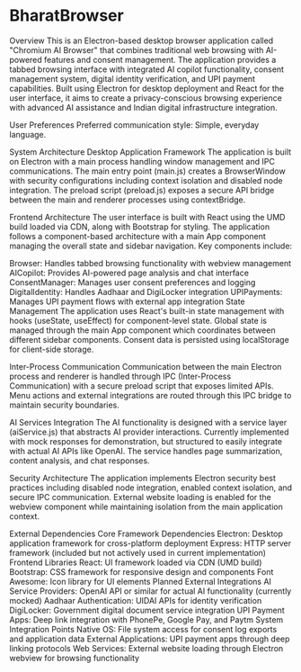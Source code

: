 ﻿# BharatBrowser

Overview
This is an Electron-based desktop browser application called "Chromium AI Browser" that combines traditional web browsing with AI-powered features and consent management. The application provides a tabbed browsing interface with integrated AI copilot functionality, consent management system, digital identity verification, and UPI payment capabilities. Built using Electron for desktop deployment and React for the user interface, it aims to create a privacy-conscious browsing experience with advanced AI assistance and Indian digital infrastructure integration.

User Preferences
Preferred communication style: Simple, everyday language.

System Architecture
Desktop Application Framework
The application is built on Electron with a main process handling window management and IPC communications. The main entry point (main.js) creates a BrowserWindow with security configurations including context isolation and disabled node integration. The preload script (preload.js) exposes a secure API bridge between the main and renderer processes using contextBridge.

Frontend Architecture
The user interface is built with React using the UMD build loaded via CDN, along with Bootstrap for styling. The application follows a component-based architecture with a main App component managing the overall state and sidebar navigation. Key components include:

Browser: Handles tabbed browsing functionality with webview management
AICopilot: Provides AI-powered page analysis and chat interface
ConsentManager: Manages user consent preferences and logging
DigitalIdentity: Handles Aadhaar and DigiLocker integration
UPIPayments: Manages UPI payment flows with external app integration
State Management
The application uses React's built-in state management with hooks (useState, useEffect) for component-level state. Global state is managed through the main App component which coordinates between different sidebar components. Consent data is persisted using localStorage for client-side storage.

Inter-Process Communication
Communication between the main Electron process and renderer is handled through IPC (Inter-Process Communication) with a secure preload script that exposes limited APIs. Menu actions and external integrations are routed through this IPC bridge to maintain security boundaries.

AI Services Integration
The AI functionality is designed with a service layer (aiService.js) that abstracts AI provider interactions. Currently implemented with mock responses for demonstration, but structured to easily integrate with actual AI APIs like OpenAI. The service handles page summarization, content analysis, and chat responses.

Security Architecture
The application implements Electron security best practices including disabled node integration, enabled context isolation, and secure IPC communication. External website loading is enabled for the webview component while maintaining isolation from the main application context.

External Dependencies
Core Framework Dependencies
Electron: Desktop application framework for cross-platform deployment
Express: HTTP server framework (included but not actively used in current implementation)
Frontend Libraries
React: UI framework loaded via CDN (UMD build)
Bootstrap: CSS framework for responsive design and components
Font Awesome: Icon library for UI elements
Planned External Integrations
AI Service Providers: OpenAI API or similar for actual AI functionality (currently mocked)
Aadhaar Authentication: UIDAI APIs for identity verification
DigiLocker: Government digital document service integration
UPI Payment Apps: Deep link integration with PhonePe, Google Pay, and Paytm
System Integration Points
Native OS: File system access for consent log exports and application data
External Applications: UPI payment apps through deep linking protocols
Web Services: External website loading through Electron webview for browsing functionality
